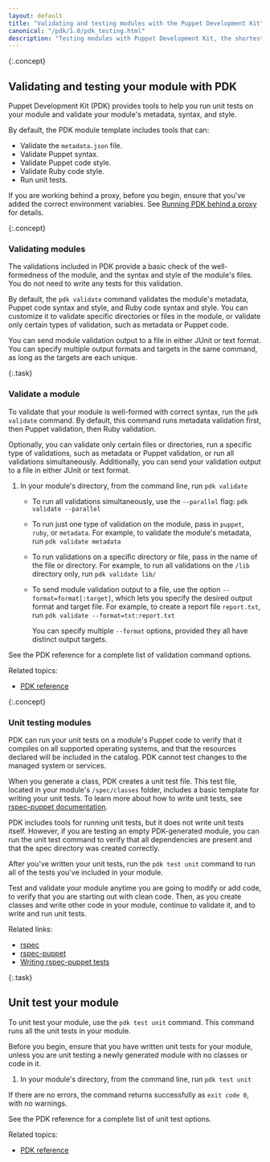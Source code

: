 ```yaml
---
layout: default
title: "Validating and testing modules with the Puppet Development Kit"
canonical: "/pdk/1.0/pdk_testing.html"
description: "Testing modules with Puppet Development Kit, the shortest path to developing better Puppet code."
---
```


{:.concept}
## Validating and testing your module with PDK

Puppet Development Kit (PDK) provides tools to help you run unit tests on your module and validate your module's metadata, syntax, and style.

By default, the PDK module template includes tools that can:

* Validate the `metadata.json` file.
* Validate Puppet syntax.
* Validate Puppet code style.
* Validate Ruby code style.
* Run unit tests.

If you are working behind a proxy, before you begin, ensure that you've added the correct environment variables. See [Running PDK behind a proxy](./pdk_install.html#running-pdk-behind-a-proxy) for details.

{:.concept}
### Validating modules

The validations included in PDK provide a basic check of the well-formedness of the module, and the syntax and style of the module's files. You do not need to write any tests for this validation.

By default, the `pdk validate` command validates the module's metadata, Puppet code syntax and style, and Ruby code syntax and style. You can customize it to validate specific directories or files in the module, or validate only certain types of validation, such as metadata or Puppet code.

You can send module validation output to a file in either JUnit or text format. You can specify multiple output formats and targets in the same command, as long as the targets are each unique.

{:.task}
### Validate a module

To validate that your module is well-formed with correct syntax, run the `pdk validate` command. By default, this command runs metadata validation first, then Puppet validation, then Ruby validation. 

Optionally, you can validate only certain files or directories, run a specific type of validations, such as metadata or Puppet validation, or run all validations simultaneously. Additionally, you can send your validation output to a file in either JUnit or text format.

1. In your module's directory, from the command line, run `pdk validate`

   * To run all validations simultaneously, use the `--parallel` flag: `pdk validate --parallel`

   * To run just one type of validation on the module, pass in `puppet`, `ruby`, or `metadata`. For example, to validate the module's metadata, run `pdk validate metadata`
   
   * To run validations on a specific directory or file, pass in the name of the file or directory. For example, to run all validations on the `/lib` directory only, run `pdk validate lib/`

   * To send module validation output to a file, use the option `--format=format[:target]`, which lets you specify the desired output format and target file. For example, to create a report file `report.txt`, run `pdk validate --format=txt:report.txt`

     You can specify multiple `--format` options, provided they all have distinct output targets.

See the PDK reference for a complete list of validation command options.

Related topics:

* [PDK reference](./pdk_reference)

{:.concept}
### Unit testing modules

PDK can run your unit tests on a module's Puppet code to verify that it compiles on all supported operating systems, and that the resources declared will be included in the catalog. PDK cannot test changes to the managed system or services.

When you generate a class, PDK creates a unit test file. This test file, located in your module's `/spec/classes` folder, includes a basic template for writing your unit tests. To learn more about how to write unit tests, see [rspec-puppet documentation](http://rspec-puppet.com/tutorial/).

PDK includes tools for running unit tests, but it does not write unit tests itself. However, if you are testing an empty PDK-generated module, you can run the unit test command to verify that all dependencies are present and that the spec directory was created correctly. 

After you've written your unit tests, run the `pdk test unit` command to run all of the tests you've included in your module.

Test and validate your module anytime you are going to modify or add code, to verify that you are starting out with clean code. Then, as you create classes and write other code in your module, continue to validate it, and to write and run unit tests.

Related links:

* [rspec](http://rspec.info/)
* [rspec-puppet](https://github.com/rodjek/rspec-puppet/)
* [Writing rspec-puppet tests](http://rspec-puppet.com/tutorial/)


{:.task}
## Unit test your module

To unit test your module, use the `pdk test unit` command. This command runs all the unit tests in your module.

Before you begin, ensure that you have written unit tests for your module, unless you are unit testing a newly generated module with no classes or code in it.

1. In your module's directory, from the command line, run `pdk test unit`

If there are no errors, the command returns successfully as `exit code 0`, with no warnings.

See the PDK reference for a complete list of unit test options.

Related topics:

* [PDK reference](./pdk_reference)


